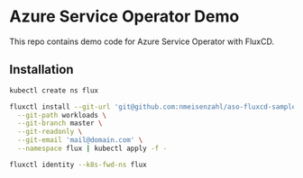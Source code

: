 # Azure Service Operator Demo

This repo contains demo code for Azure Service Operator with FluxCD.

## Installation

``` bash
kubectl create ns flux

fluxctl install --git-url 'git@github.com:nmeisenzahl/aso-fluxcd-sample.git' \
  --git-path workloads \
  --git-branch master \
  --git-readonly \
  --git-email 'mail@domain.com' \
  --namespace flux | kubectl apply -f -

fluxctl identity --k8s-fwd-ns flux
```
